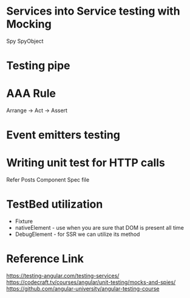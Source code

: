 # Services into Service testing with Mocking
Spy
SpyObject

#  Testing pipe

# AAA Rule
Arrange -> Act -> Assert

# Event emitters testing

# Writing unit test for HTTP calls
Refer Posts Component Spec file

# TestBed utilization
- Fixture
- nativeElement - use when you are sure that DOM is present all time
- DebugElement - for SSR we can utilize its method

# Reference Link
https://testing-angular.com/testing-services/
https://codecraft.tv/courses/angular/unit-testing/mocks-and-spies/
https://github.com/angular-university/angular-testing-course